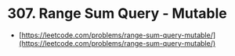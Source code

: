 # 307. Range Sum Query - Mutable

- [https://leetcode.com/problems/range-sum-query-mutable/](https://leetcode.com/problems/range-sum-query-mutable/)
